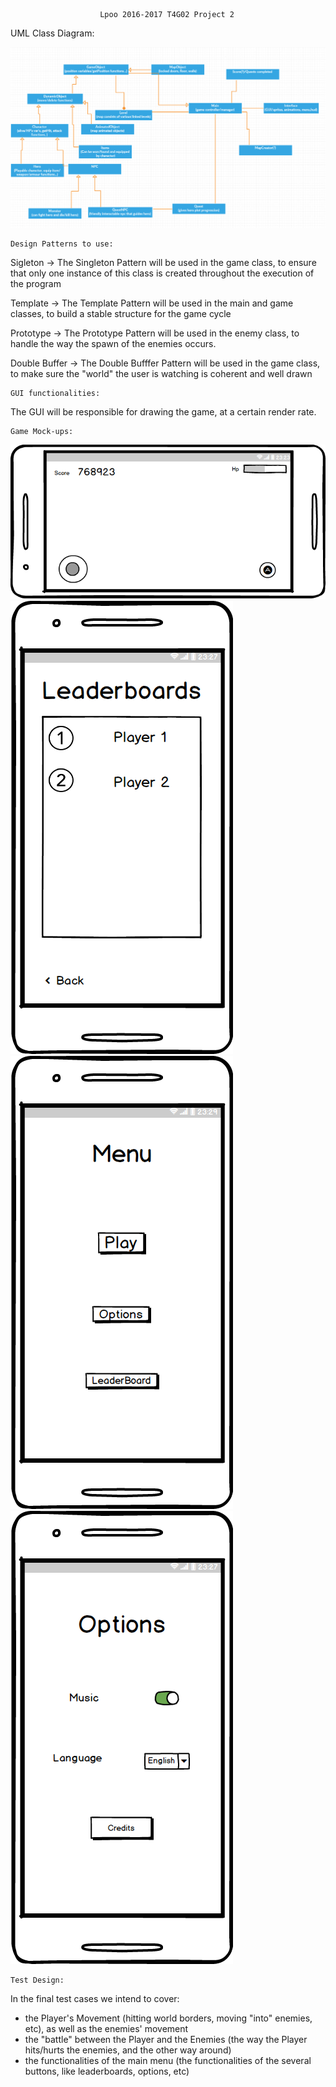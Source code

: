 						Lpoo 2016-2017 T4G02 Project 2
	
	
 
 
 UML Class Diagram:
 
 
 ![UML Diagram](https://github.com/TheBrunoMiguel/Lpoo--2016-2017-T4G02-Project2/blob/master/Assets/Diagrama%20de%20Classes%20UML.png)
 
 
 
 
 
 	Design Patterns to use:



Sigleton -> The Singleton Pattern will be used in the game class, to ensure that only one instance of this class is created throughout the execution of the program

Template -> The Template Pattern will be used in the main and game classes, to build a stable structure for the game cycle 

Prototype -> The Prototype Pattern will be used in the enemy class, to handle the way the spawn of the enemies occurs.

Double Buffer -> The Double Bufffer Pattern will be used in the game class, to make sure the "world" the user is watching is coherent and well drawn




	GUI functionalities:

The GUI will be responsible for drawing the game, at a certain render rate.



	Game Mock-ups:

![Simple Game Mock Up](https://github.com/TheBrunoMiguel/Lpoo--2016-2017-T4G02-Project2/blob/master/Assets/Simple%20Game.png)
![Leaderboard Mock Up](https://github.com/TheBrunoMiguel/Lpoo--2016-2017-T4G02-Project2/blob/master/Assets/Leaderboard%20MockUp%20Image.png)
![Menu Mock Up](https://github.com/TheBrunoMiguel/Lpoo--2016-2017-T4G02-Project2/blob/master/Assets/Menu%20Mockup%20Image.png)
![Options Mock Up](https://github.com/TheBrunoMiguel/Lpoo--2016-2017-T4G02-Project2/blob/master/Assets/Options%20MockUp%20Image.png)




	Test Design:


In the final test cases we intend to cover: 
- the Player's Movement (hitting world borders, moving "into" enemies, etc), as well as the enemies' movement
- the "battle" between the Player and the Enemies (the way the Player hits/hurts the enemies, and the other way around)
- the functionalities of the main menu (the functionalities of the several buttons, like leaderboards, options, etc)
